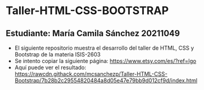 # Taller-HTML-CSS-BOOTSTRAP
## Estudiante: María Camila Sánchez 20211049
- El siguiente repositorio muestra el desarrollo del taller de HTML, CSS y Bootstrap de la materia ISIS-2603
- Se intento copiar la siguiente página: https://www.etsy.com/es/?ref=lgo
- Aquí puede ver el resultado: https://rawcdn.githack.com/mcsanchezp/Taller-HTML-CSS-Bootstrap/7b28b2c29554820484a8d05e47e79bb9d012cf9d/index.html

